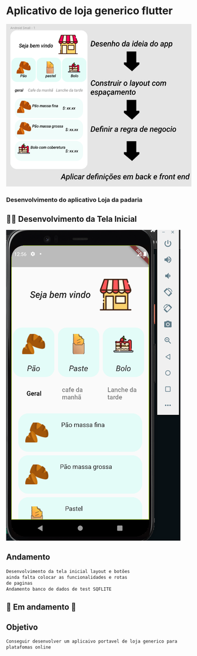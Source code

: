 # Aplicativo de loja generico flutter
![img](Img_app/app_img.png)
### Desenvolvimento do aplicativo Loja da padaria 
## 👨‍🔧 Desenvolvimento da Tela Inicial
![img](Img_app/home_img.png)
## Andamento 
    Desenvolvimento da tela inicial layout e botões
    ainda falta colocar as funcionalidades e rotas 
    de paginas
    Andamento banco de dados de test SQFLITE
##   🚧 Em andamento 🚧 
## Objetivo
    Conseguir desenvolver um aplicaivo portavel de loja generico para
    platafomas online

